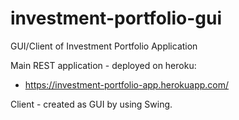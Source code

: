# investment-portfolio-gui
GUI/Client of Investment Portfolio Application

Main REST application - deployed on heroku:

  - https://investment-portfolio-app.herokuapp.com/
  
Client - created as GUI by using Swing.



  
